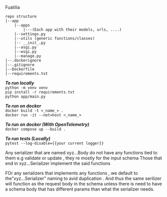 Fuatilia

```
repo structure
|--app
    |--apps
        |---(Each app with their models, urls, ....)
    |--settings.py
    |--utils (generic functions/classes)
    |-- __init_.py
    |--asgi.py
    |--wsgi.py
    |--manage.py
|--.dockerignore
|--.gitignore
|--Dockerfile
|--requirements.txt
```

***To run locally*** <br>
`python -m venv venv` <br>
`pip install -r requirements.txt` <br>
`python app/main.py` <br>

***To run on docker*** <br>
`docker build -t <_name_> .` <br>
`docker run -it --net=host <_name_>` <br>

***To run on docker (With OpenTelemetry)*** <br>
`docker compose up --build .` <br>

***To run tests (Locally)***<br>
`pytest --log-disable={{your current logger}}` <br>


Any serializer that are named xyz...Body do not have any functions tied to them e.g validate or update , they re mostly for the input schema
Those that end in xyz...Serializer implement the said functions

FOr any serializers that implements any functions , we default to the"xyz...Serializer" naming to avid duplication . And thus the same serilizer will function as the request body in the schema unless there is need to have a schema body that has different params than what the serializer needs.
